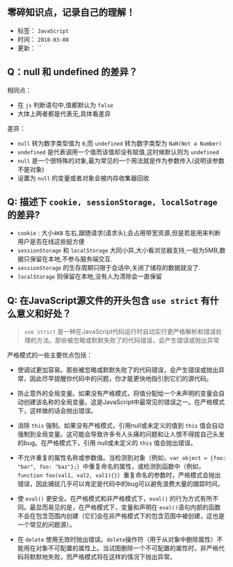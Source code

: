 ## 零碎知识点，记录自己的理解！

- 标签： `JavaScript`
- 时间： `2018-03-08`
- 更新： ``

## Q：null 和 undefined 的差异？
相同点：
- 在 `js` 判断语句中,值都默认为 `false`
- 大体上两者都是代表无,具体看差异

差异：
- `null` 转为数字类型值为 `0`,而 `undefined` 转为数字类型为 `NaN(Not a Number)`
- `undefined` 是代表调用一个值而该值却没有赋值,这时候默认则为 `undefined`
- `null` 是一个很特殊的对象,最为常见的一个用法就是作为参数传入(说明该参数不是对象)
- 设置为 `null` 的变量或者对象会被内存收集器回收

## Q: 描述下 `cookie, sessionStorage, localSotrage` 的差异?
- `cookie` : 大小`4KB` 左右,跟随请求(请求头),会占用带宽资源,但是若是用来判断用户是否在线这些挺方便
- `sessionStorage` 和 `localStorage` 大同小异,大小看浏览器支持,一般为5MB,数据只保留在本地,不参与服务端交互.
- `sessionStorage` 的生存周期只限于会话中,关闭了储存的数据就没了.
- `localStorage` 则保留在本地,没有人为清除会一直保留

## Q: 在JavaScript源文件的开头包含 `use strict` 有什么意义和好处？
> `use strict` 是一种在JavaScript代码运行时自动实行更严格解析和错误处理的方法。那些被忽略或默默失败了的代码错误，会产生错误或抛出异常

严格模式的一些主要优点包括：
* 使调试更加容易。那些被忽略或默默失败了的代码错误，会产生错误或抛出异常，因此尽早提醒你代码中的问题，你才能更快地指引到它们的源代码。

* 防止意外的全局变量。如果没有严格模式，将值分配给一个未声明的变量会自动创建该名称的全局变量。这是JavaScript中最常见的错误之一。在严格模式下，这样做的话会抛出错误。

* 消除 `this` 强制。如果没有严格模式，引用null或未定义的值到 `this` 值会自动强制到全局变量。这可能会导致许多令人头痛的问题和让人恨不得拔自己头发的bug。在严格模式下，引用  	null或未定义的 `this` 值会抛出错误。

* 不允许重复的属性名称或参数值。当检测到对象（例如，`var object = {foo: "bar", foo: "baz"};`）中重复命名的属性，或检测到函数中（例如，`function foo(val1, val2, val1){}`）重复命名的参数时，严格模式会抛出错误，因此捕捉几乎可以肯定是代码中的bug可以避免浪费大量的跟踪时间。

* 使 `eval()` 更安全。在严格模式和非严格模式下，`eval()` 的行为方式有所不同。最显而易见的是，在严格模式下，变量和声明在 `eval()`语句内部的函数不会在包含范围内创建（它们会在非严格模式下的包含范围中被创建，这也是一个常见的问题源）。 

* 在 `delete` 使用无效时抛出错误。`delete`操作符（用于从对象中删除属性）不能用在对象不可配置的属性上。当试图删除一个不可配置的属性时，非严格代码将默默地失败，而严格模式将在这样的情况下抛出异常。
